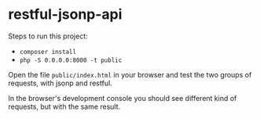 # restful-jsonp-api

Steps to run this project:

* `composer install`
* `php -S 0.0.0.0:8000 -t public`

Open the file `public/index.html` in your browser and test the two groups of requests, with jsonp and restful.

In the browser's development console you should see different kind of requests, but with the same result.
